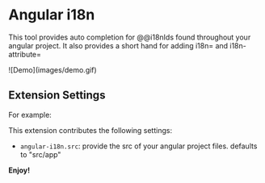 # Angular i18n

This tool provides auto completion for @@i18nIds found throughout your angular project. It also provides a short hand for adding i18n= and i18n-attribute=



\!\[Demo\]\(images/demo.gif\)


## Extension Settings

For example:

This extension contributes the following settings:

* `angular-i18n.src`: provide the src of your angular project files. defaults to "src/app"


**Enjoy!**

